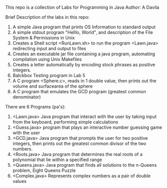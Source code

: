 This repo is a collection of Labs for Programming in Java 
Author: A Davila

Brief Description of the labs in this repo:
  1. A simple Java program that prints OS Information to standard output
  2. A simple stdout program "Helllo, World", and description of the File System & Permissions in Unix
  3. Creates a Shell script <RunLawn.sh> to run the program <Lawn.java> redirecting input and output to files
  4. Creates an executable jar file containing a java program, automating compilation using Unix Makefiles
  5. Creates a letter automatically by encoding stock phrases as positive integers.
  6. Balckbox Testing program in Lab 5
  7. A C program <Sphere.c>, reads in 1 double value, then prints out the volume and surfacearea of the sphere
  8. A C program that emulates the GCD program (greatest common denominator)
  
  
There are 6 Programs (pa's):
  1. <Lawn.java> Java program that interact with the user by taking input from the keyboard, performing simple calculations
  2. <Guess.java> program that plays an interactive number guessing game with the user
  3. <GCD.java> Java program that prompts the user for two positive integers, then prints out the greatest common divisor of the two numbers. 
  4. <Roots.java> Java program that determines the real roots of a polynomial that lie within a specified range
  5. <Queens.java> Java program that finds all solutions to the n-Queens problem, Eight Queens Puzzle
  6. <Complex.java> Represents complex numbers as a pair of double values
